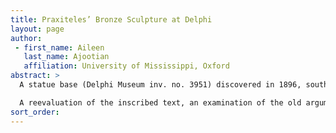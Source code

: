 ```yaml
---
title: Praxiteles’ Bronze Sculpture at Delphi
layout: page
author:
 - first_name: Aileen
   last_name: Ajootian
   affiliation: University of Mississippi, Oxford
abstract: >
  A statue base (Delphi Museum inv. no. 3951) discovered in 1896, southeast of the Apollo Temple at Delphi, preserves cuttings for a now-lost bronze statue and evidence for the fourth-century Athenian sculptor Praxiteles’ commissions in the eastern Mediterranean. The inscription states that the *demos* Abydos, a Milesian colony in Mysia, dedicated a portrait of Chairidemos, son of Antiphanos of Pitania, to Apollo, and that Praxiteles Athenaios made it. Attributed to a shadowy third-century member of the Praxiteles family because of tripuncts (vertical rows of dots) separating some words in the inscription, the monument has been ignored. It does not even appear in Jacquemin’s recent publication of inscriptions at Delphi.

  A reevaluation of the inscribed text, an examination of the old arguments for the attribution to Praxiteles’ hypothetical grandson, and a new look at the stone itself suggest that it should be assigned instead to the famous fourth-century sculptor himself. Furthermore, this base, with another now in the Thebes Museum, provides secure evidence for Praxiteles’ production of bronze statues. Overall, the five fourth-century bases from mainland Greece bearing his name all attest to Praxiteles’ work as a portrait artist. Delphi 3951, the only surviving Praxitelean votive commissioned by a city instead of a private individual, documents the sculptor’s work in bronze at the panhellenic site. Ancient literary sources emphasized Praxiteles’ mythological statues, especially his famous marble Aphrodite, but analysis of the archaeological record—fourth-century statue bases bearing his “signature”—reveals a different facet of his artistic profile. The inscribed base for a bronze statue at Delphi sheds new light on Praxiteles.
sort_order:
---
```

